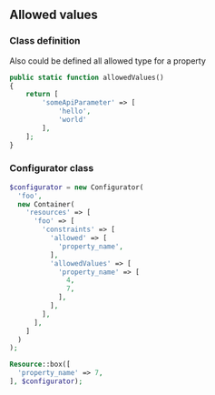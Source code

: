 ## Allowed values

### Class definition

Also could be defined all allowed type for a property

```php
public static function allowedValues()
{
    return [
        'someApiParameter' => [
            'hello',
            'world'
        ],
    ];
}
```

### Configurator class

```php
$configurator = new Configurator(
  'foo',
  new Container(
    'resources' => [
      'foo' => [
        'constraints' => [
          'allowed' => [
            'property_name',
          ],
          'allowedValues' => [
            'property_name' => [
              4,
              7,
            ],
          ],
        ],
      ],
    ]
  )
);

Resource::box([
  'property_name' => 7,
], $configurator);
```
